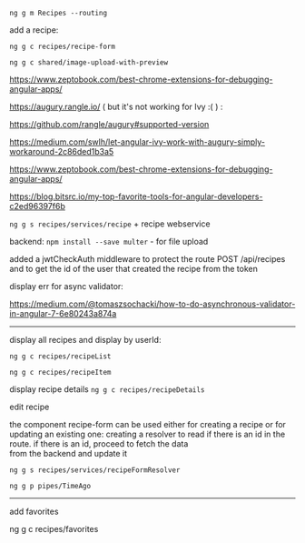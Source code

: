 `ng g m Recipes --routing`

add a recipe:

`ng g c recipes/recipe-form`

`ng g c shared/image-upload-with-preview`

https://www.zeptobook.com/best-chrome-extensions-for-debugging-angular-apps/

https://augury.rangle.io/ ( but it's not working for Ivy :( ) :

https://github.com/rangle/augury#supported-version

https://medium.com/swlh/let-angular-ivy-work-with-augury-simply-workaround-2c86ded1b3a5

https://www.zeptobook.com/best-chrome-extensions-for-debugging-angular-apps/

https://blog.bitsrc.io/my-top-favorite-tools-for-angular-developers-c2ed96397f6b

`ng g s recipes/services/recipe` + recipe webservice

backend:
`npm install --save multer` - for file upload

added a jwtCheckAuth middleware to protect the route POST /api/recipes and to get the id of the user that created the recipe from the token

display err for async validator:

https://medium.com/@tomaszsochacki/how-to-do-asynchronous-validator-in-angular-7-6e80243a874a

---

display all recipes and display by userId:

`ng g c recipes/recipeList`

`ng g c recipes/recipeItem`

display recipe details
`ng g c recipes/recipeDetails`

edit recipe

the component recipe-form can be used either for creating a recipe or for updating an existing one:
creating a resolver to read if there is an id in the route. if there is an id, proceed to fetch the data  
from the backend and update it

`ng g s recipes/services/recipeFormResolver`

`ng g p pipes/TimeAgo`

---

add favorites

ng g c recipes/favorites
